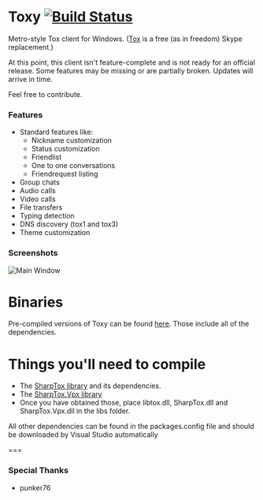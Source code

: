 Toxy [![Build Status](http://jenkins.impy.me/job/Toxy%20x86/badge/icon)](http://jenkins.impy.me/job/Toxy%20x86/)
====

Metro-style Tox client for Windows. ([Tox](https://github.com/irungentoo/ProjectTox-Core "ProjectTox GitHub repo") is a free (as in freedom) Skype replacement.)

At this point, this client isn't feature-complete and is not ready for an official release.
Some features may be missing or are partially broken. Updates will arrive in time.

Feel free to contribute.

### Features

* Standard features like:
  - Nickname customization
  - Status customization
  - Friendlist
  - One to one conversations
  - Friendrequest listing
* Group chats
* Audio calls
* Video calls
* File transfers
* Typing detection
* DNS discovery (tox1 and tox3)
* Theme customization

### Screenshots

![Main Window](http://reverbs.pw/i/46f5a9.png)

Binaries
===
Pre-compiled versions of Toxy can be found [here](http://jenkins.impy.me/ "Toxy Binaries"). Those include all of the dependencies.

Things you'll need to compile
===

* The [SharpTox library](https://github.com/Impyy/SharpTox "SharpTox GitHub repo") and its dependencies. 
* The [SharpTox.Vpx library](https://github.com/Impyy/SharpTox.Vpx)
* Once you have obtained those, place libtox.dll, SharpTox.dll and SharpTox.Vpx.dll in the libs folder.

All other dependencies can be found in the packages.config file and should be downloaded by Visual Studio automatically

===
### Special Thanks

* punker76
